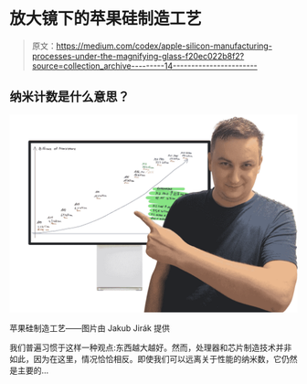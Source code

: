 # 放大镜下的苹果硅制造工艺

> 原文：<https://medium.com/codex/apple-silicon-manufacturing-processes-under-the-magnifying-glass-f20ec022b8f2?source=collection_archive---------14----------------------->

## 纳米计数是什么意思？

![](img/77697c85909b94b2456856fc7473ed98.png)

苹果硅制造工艺——图片由 Jakub Jirák 提供

我们普遍习惯于这样一种观点:东西越大越好。然而，处理器和芯片制造技术并非如此，因为在这里，情况恰恰相反。即使我们可以远离关于性能的纳米数，它仍然是主要的…
